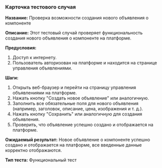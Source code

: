 ### Карточка тестового случая

**Название:** Проверка возможности создания нового объявления о компоненте

**Описание:**
Этот тестовый случай проверяет функциональность создания нового объявления о компоненте на платформе.

**Предусловия:**
1. Доступ к интернету.
2. Пользователь авторизован на платформе и находится на странице управления объявлениями.

**Шаги:**
1. Открыть веб-браузер и перейти на страницу управления объявлениями на платформе.
2. Нажать кнопку "Создать новое объявление" или аналогичную.
3. Заполнить все обязательные поля для нового объявления (например, заголовок, описание, цена, изображения и т. д.).
4. Нажать кнопку "Сохранить" или аналогичную для создания объявления.
5. Проверить, что объявление успешно создано и отображается на платформе.

**Ожидаемый результат:**
Новое объявление о компоненте успешно создано и отображается на платформе, все введенные данные корректно отображаются.

**Тип теста:** Функциональный тест
